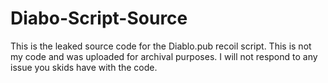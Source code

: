 # Diabo-Script-Source
This is the leaked source code for the Diablo.pub recoil script. This is not my code and was uploaded for archival purposes. I will not respond to any issue you skids have with the code.
